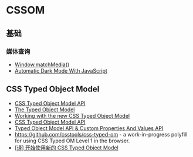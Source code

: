# CSSOM

## 基础

### 媒体查询

- [Window.matchMedia()](https://developer.mozilla.org/zh-CN/docs/Web/API/Window/matchMedia)
- [Automatic Dark Mode With JavaScript](https://medium.com/pragmatic-programmers/automatic-dark-mode-with-javascript-8b8b717699ca)

## CSS Typed Object Model

- [CSS Typed Object Model API](https://developer.mozilla.org/en-US/docs/Web/API/CSS_Typed_OM_API)
- [The Typed Object Model](https://css-tricks.com/the-typed-object-model/)
- [Working with the new CSS Typed Object Model](https://developer.chrome.com/blog/cssom/)
- [CSS Typed Object Model API](https://udn.realityripple.com/docs/Web/API/CSS_Typed_OM_API)
- [Typed Object Model API & Custom Properties And Values API](https://dev.to/adrianbdesigns/typed-object-model-api-custom-properties-and-values-api-34e)
- https://github.com/csstools/css-typed-om - a work-in-progress polyfill for using CSS Typed OM Level 1 in the browser.
- [[译] 开始使用新的 CSS Typed Object Model](https://segmentfault.com/a/1190000014037586)
